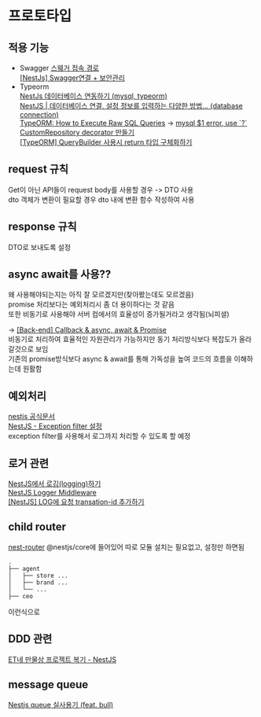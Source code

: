 # 프로토타입

## 적용 기능
+ Swagger
    [스웨거 접속 경로](http://localhost:3000/swagger)<br>
    [[NestJs] Swagger연결 + 보안관리](https://velog.io/@inmyblue0930/NestJs-Swagger%EC%97%B0%EA%B2%B0-%EB%B3%B4%EC%95%88%EA%B4%80%EB%A6%AC) <br>
+ Typeorm <br>
    [NestJs 데이터베이스 연동하기 (mysql, typeorm)](https://develop-const.tistory.com/19)<br>
    [NestJS | 데이터베이스 연결, 설정 정보를 입력하는 다양한 방법... (database connection)](https://gaemi606.tistory.com/entry/NestJS-%EB%8D%B0%EC%9D%B4%ED%84%B0%EB%B2%A0%EC%9D%B4%EC%8A%A4-%EC%97%B0%EA%B2%B0-%EC%84%A4%EC%A0%95-%EC%A0%95%EB%B3%B4%EB%A5%BC-%EC%9E%85%EB%A0%A5%ED%95%98%EB%8A%94-%EB%8B%A4%EC%96%91%ED%95%9C-%EB%B0%A9%EB%B2%95-database-connection) <br>
    [TypeORM: How to Execute Raw SQL Queries](https://www.kindacode.com/snippet/typeorm-how-to-execute-raw-sql-queries/)
    -> [mysql $1 error, use \`?\`](https://github.com/launchbadge/sqlx/issues/389) <br>
    [CustomRepository decorator 만들기](https://greeng00se.tistory.com/57) <br>
    [[TypeORM] QueryBuilder 사용시 return 타입 구체화하기](https://seungtaek-overflow.tistory.com/19)

## request 규칙
Get이 아닌 API들이 request body를 사용할 경우 -> DTO 사용 <br>
dto 객체가 변환이 필요할 경우 dto 내에 변환 함수 작성하여 사용

## response 규칙
DTO로 보내도록 설정

## async await를 사용??
왜 사용해야되는지는 아직 잘 모르겠지만(찾아봤는데도 모르겠음) <br>
promise 처리보다는 예외처리시 좀 더 용이하다는 것 같음 <br>
또한 비동기로 사용해야 서버 컴에서의 효율성이 증가될거라고 생각됨(뇌피셜)

-> [[Back-end] Callback & async, await & Promise](https://velog.io/@bsu1209/Back-end-%EB%8F%99%EA%B8%B0-%EB%B9%84%EB%8F%99%EA%B8%B0) <br>
비동기로 처리하여 효율적인 자원관리가 가능하지만 동기 처리방식보다 복잡도가 올라갈것으로 보임 <br>
기존의 promise방식보다 async & await를 통해 가독성을 높여 코드의 흐름을 이해하는데 원활함

## 예외처리
[nestjs 공식문서](https://docs.nestjs.com/exception-filters) <br>
[NestJS - Exception filter 설정](https://bitkunst.tistory.com/entry/NestJS-Exception-filter-%EC%84%A4%EC%A0%95) <br>
exception filter를 사용해서 로그까지 처리할 수 있도록 할 예정

## 로거 관련
[NestJS에서 로깅(logging)하기](https://www.daleseo.com/nestjs-logging/) <br>
[NestJS Logger Middleware](https://velog.io/@seunghwa17/NestJS-Logger-Middleware) <br>
[[NestJS] LOG에 요청 transation-id 추가하기](https://byul91oh.tistory.com/559) <br>

## child router
[nest-router](https://github.com/nestjsx/nest-router)
@nestjs/core에 들어있어 따로 모듈 설치는 필요없고, 설정만 하면됨
```
.
├── agent
│   ├── store ...
│   ├── brand ...
│   └── ...
├── ceo

```
이런식으로

## DDD 관련
[ET네 만물상 프로젝트 복기 - NestJS](https://velog.io/@jjunyjjuny/ET%EB%84%A4-%EB%A7%8C%EB%AC%BC%EC%83%81-%ED%94%84%EB%A1%9C%EC%A0%9D%ED%8A%B8-%EB%B3%B5%EA%B8%B0-NestJS)

## message queue
[Nestjs queue 실사용기 (feat. bull)](https://velog.io/@kimjiwonpg98/nestjs%EB%A1%9C-queue-%EC%82%AC%EC%9A%A9%ED%95%B4%EB%B3%B4%EA%B8%B0-feat.-bull)